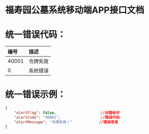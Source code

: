 # 福寿园公墓系统移动端APP接口文档



# 统一错误代码：

| 编号 | 描述 |
| :--- | :--- |
| 40001 | 令牌失效 |
| 0 | 系统错误 |

# 统一错误示例：

```json
{
    "alertFlag": false,                    //出错标识
    "alertCode": "40001",                  //错误代码
    "alertMessage": "令牌失效！"            //错误信息
}
```



